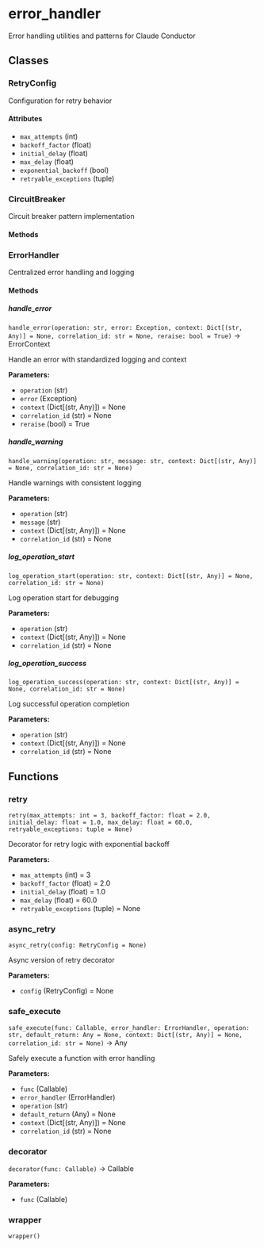 # error_handler

Error handling utilities and patterns for Claude Conductor

## Classes

### RetryConfig

Configuration for retry behavior

#### Attributes

- `max_attempts` (int)
- `backoff_factor` (float)
- `initial_delay` (float)
- `max_delay` (float)
- `exponential_backoff` (bool)
- `retryable_exceptions` (tuple)

### CircuitBreaker

Circuit breaker pattern implementation

#### Methods

### ErrorHandler

Centralized error handling and logging

#### Methods

##### handle_error

`handle_error(operation: str, error: Exception, context: Dict[(str, Any)] = None, correlation_id: str = None, reraise: bool = True)` -> ErrorContext

Handle an error with standardized logging and context

**Parameters:**
- `operation` (str)
- `error` (Exception)
- `context` (Dict[(str, Any)]) = None
- `correlation_id` (str) = None
- `reraise` (bool) = True

##### handle_warning

`handle_warning(operation: str, message: str, context: Dict[(str, Any)] = None, correlation_id: str = None)`

Handle warnings with consistent logging

**Parameters:**
- `operation` (str)
- `message` (str)
- `context` (Dict[(str, Any)]) = None
- `correlation_id` (str) = None

##### log_operation_start

`log_operation_start(operation: str, context: Dict[(str, Any)] = None, correlation_id: str = None)`

Log operation start for debugging

**Parameters:**
- `operation` (str)
- `context` (Dict[(str, Any)]) = None
- `correlation_id` (str) = None

##### log_operation_success

`log_operation_success(operation: str, context: Dict[(str, Any)] = None, correlation_id: str = None)`

Log successful operation completion

**Parameters:**
- `operation` (str)
- `context` (Dict[(str, Any)]) = None
- `correlation_id` (str) = None

## Functions

### retry

`retry(max_attempts: int = 3, backoff_factor: float = 2.0, initial_delay: float = 1.0, max_delay: float = 60.0, retryable_exceptions: tuple = None)`

Decorator for retry logic with exponential backoff

**Parameters:**
- `max_attempts` (int) = 3
- `backoff_factor` (float) = 2.0
- `initial_delay` (float) = 1.0
- `max_delay` (float) = 60.0
- `retryable_exceptions` (tuple) = None

### async_retry

`async_retry(config: RetryConfig = None)`

Async version of retry decorator

**Parameters:**
- `config` (RetryConfig) = None

### safe_execute

`safe_execute(func: Callable, error_handler: ErrorHandler, operation: str, default_return: Any = None, context: Dict[(str, Any)] = None, correlation_id: str = None)` -> Any

Safely execute a function with error handling

**Parameters:**
- `func` (Callable)
- `error_handler` (ErrorHandler)
- `operation` (str)
- `default_return` (Any) = None
- `context` (Dict[(str, Any)]) = None
- `correlation_id` (str) = None

### decorator

`decorator(func: Callable)` -> Callable

**Parameters:**
- `func` (Callable)

### wrapper

`wrapper()`
